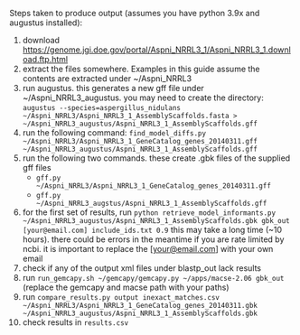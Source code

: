 Steps taken to produce output (assumes you have python 3.9x and augustus installed):

1. download https://genome.jgi.doe.gov/portal/Aspni_NRRL3_1/Aspni_NRRL3_1.download.ftp.html
2. extract the files somewhere. Examples in this guide assume the contents are extracted under ~/Aspni_NRRL3
3. run augustus. this generates a new gff file under ~/Aspni_NRRL3_augustus. you may need to create the directory:
```augustus --species=aspergillus_nidulans ~/Aspni_NRRL3/Aspni_NRRL3_1_AssemblyScaffolds.fasta > ~/Aspni_NRRL3_augustus/Aspni_NRRL3_1_AssemblyScaffolds.gff```
4. run the following command:
```find_model_diffs.py ~/Aspni_NRRL3/Aspni_NRRL3_1_GeneCatalog_genes_20140311.gff ~/Aspni_NRRL3_augustus/Aspni_NRRL3_1_AssemblyScaffolds.gff```
5. run the following two commands. these create .gbk files of the supplied gff files
    - ```gff.py ~/Aspni_NRRL3/Aspni_NRRL3_1_GeneCatalog_genes_20140311.gff```
    - ```gff.py ~/Aspni_NRRL3_augstus/Aspni_NRRL3_1_AssemblyScaffolds.gff```
6. for the first set of results, run
```python retrieve_model_informants.py ~/Aspni_NRRL3_augustus/Aspni_NRRL3_1_AssemblyScaffolds.gbk gbk_out [your@email.com] include_ids.txt 0.9```
this may take a long time (~10 hours). there could be errors in the meantime if you are rate limited by ncbi. it is important to replace the [your@email.com] with your own email
7. check if any of the output xml files under blastp_out lack results
8. run ```run_gemcapy.sh ~/gemcapy/gemcapy.py ~/apps/macse-2.06 gbk_out``` (replace the gemcapy and macse path with your paths)
9. run ```compare_results.py output inexact_matches.csv ~/Aspni_NRRL3/Aspni_NRRL3_1_GeneCatalog_genes_20140311.gbk ~/Aspni_NRRL3_augustus/Aspni_NRRL3_1_AssemblyScaffolds.gbk```
10. check results in ```results.csv```
